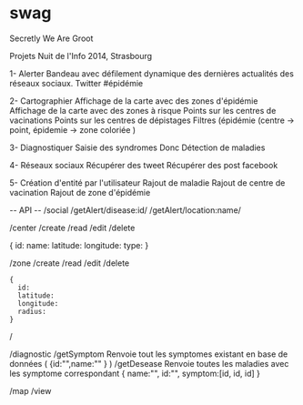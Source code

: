 swag
====

Secretly We Are Groot

Projets Nuit de l'Info 2014, Strasbourg


1- Alerter
  Bandeau avec défilement dynamique des dernières actualités des réseaux sociaux.
  Twitter #épidémie

2- Cartographier
  Affichage de la carte avec des zones d'épidémie
  Affichage de la carte avec des zones à risque
  Points sur les centres de vacinations
  Points sur les centres de dépistages
  Filtres (épidémie (centre -> point, épidemie -> zone coloriée )
  
3- Diagnostiquer
  Saisie des syndromes
  Donc Détection de maladies

4- Réseaux sociaux
  Récupérer des tweet
  Récupérer des post facebook

5- Création d'entité par l'utilisateur
  Rajout de maladie 
  Rajout de centre de vacination
  Rajout de zone d'épidémie

-- API --
/social
  /getAlert/disease:id/ 
  /getAlert/location:name/

/center
  /create
  /read
  /edit
  /delete
  
  {
    id:
    name:
    latitude:
    longitude:
    type:
  }
  
  /zone
    /create
    /read
    /edit
    /delete
    
    {
      id:
      latitude:
      longitude:
      radius:
    }
  
  
  
  /

/diagnostic
  /getSymptom Renvoie tout les symptomes existant en base de données ( {id:"",name:"" } )
  /getDesease Renvoie toutes les maladies avec les symptome correspondant { name:"", id:"", symptom:[id, id, id] }

/map
  /view
 
